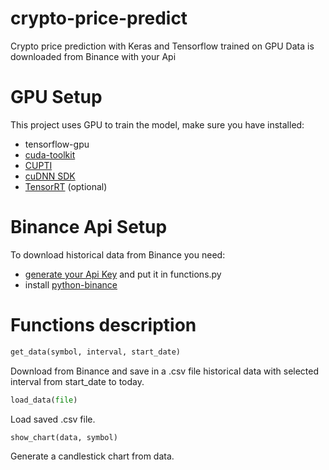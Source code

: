 # crypto-price-predict
Crypto price prediction with Keras and Tensorflow trained on GPU
Data is downloaded from Binance with your Api

# GPU Setup
This project uses GPU to train the model, make sure you have installed:
 - tensorflow-gpu
 - [cuda-toolkit](https://developer.nvidia.com/cuda-toolkit)
 - [CUPTI](http://docs.nvidia.com/cuda/cupti/)
 - [cuDNN SDK](https://developer.nvidia.com/cudnn)
 - [TensorRT](https://docs.nvidia.com/deeplearning/tensorrt/archives/index.html) (optional)

# Binance Api Setup
To download historical data from Binance you need:
- [generate your Api Key](https://www.binance.com/en/support/faq/360002502072) and put it in functions.py
- install [python-binance](https://python-binance.readthedocs.io/en/latest/)

# Functions description

```python
get_data(symbol, interval, start_date)
```


Download from Binance and save in a .csv file historical data with selected interval from start_date to today.


```python
load_data(file)
```

Load saved .csv file.

```python
show_chart(data, symbol)
```
Generate a candlestick chart from data.
